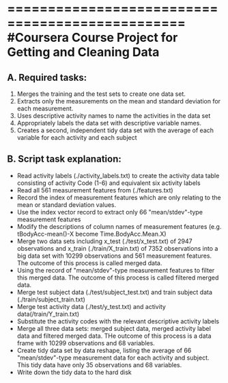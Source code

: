 ================================================
				  #Coursera
Course Project for Getting and Cleaning Data
================================================
## A. Required tasks:
1. Merges the training and the test sets to create one data set.
2. Extracts only the measurements on the mean and standard deviation for each measurement. 
3. Uses descriptive activity names to name the activities in the data set
4. Appropriately labels the data set with descriptive variable names. 
5. Creates a second, independent tidy data set with the average of each variable for each activity and each subject

## B. Script task explanation:
* Read activity labels (./activity_labels.txt) to create the activity data table consisting of activity Code (1-6) and equivalent six activity labels
* Read all 561 measurement features from (./features.txt)
* Record the index of measurement features which are only relating to the mean or standard deviation values.
* Use the index vector record to extract only 66 "mean/stdev"-type measurement features
* Modify the descriptions of column names of measurement features (e.g. tBodyAcc-mean()-X become Time.BodyAcc.Mean.X)
* Merge two data sets including x_test (./test/x_test.txt) of 2947 observations and x_train (./train/X_train.txt) of 7352 observations into a big data set with 10299 observations and 561 measurement features. The outcome of this process is called merged data.
* Using the record of "mean/stdev"-type measurement features to filter this merged data. The outcome of this process is called filtered merged data.
* Merge test subject data (./test/subject_test.txt) and train subject data (./train/subject_train.txt)
* Merge test activity data (./test/y_test.txt) and activity data(/train/Y_train.txt)
* Substitute the activity codes with the relevant descriptive activity labels 
* Merge all three data sets: merged subject data, merged activity label data and filtered merged data. THe outcome of this process is a data frame with 10299 observations and 68 variables.
* Create tidy data set by data reshape, listing the average of 66 "mean/stdev"-type measurement data for each activity and subject. This tidy data have only 35 observations and 68 variables. 
* Write down the tidy data to the hard disk
